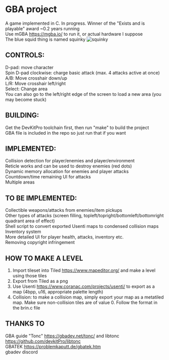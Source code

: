 # GBA project
A game implemented in C. In progress. Winner of the "Exists and is playable" award ~0.2 years running  
Use mGBA https://mgba.io/ to run it, or actual hardware I suppose  
The blue squid thing is named squinky ![squinky](https://github.com/james-lynch-1/gba-project/raw/master/src/squinky.png "Squinky")  

## CONTROLS:
D-pad: move character  
Spin D-pad clockwise: charge basic attack (max. 4 attacks active at once)  
A/B: Move crosshair down/up  
L/R: Move crosshair left/right  
Select: Change area  
You can also go to the left/right edge of the screen to load a new area (you may become stuck)  

## BUILDING:
Get the DevKitPro toolchain first, then run "make" to build the project  
GBA file is included in the repo so just run that if you want  

## IMPLEMENTED:
Collision detection for player/enemies and player/environment  
Reticle works and can be used to destroy enemies (red dots)  
Dynamic memory allocation for enemies and player attacks  
Countdown/time remaining UI for attacks  
Multiple areas  

## TO BE IMPLEMENTED:
Collectible weapons/attacks from enemies/item pickups  
Other types of attacks (screen filling, topleft/topright/bottomleft/bottomright quadrant area of effect)  
Shell script to convert exported Usenti maps to condensed collision maps  
Inventory system  
More detailed UI for player health, attacks, inventory etc.  
Removing copyright infringement  

## HOW TO MAKE A LEVEL
1. Import tileset into Tiled https://www.mapeditor.org/ and make a level using those tiles  
2. Export from Tiled as a png  
3. Use Usenti https://www.coranac.com/projects/usenti/ to export as a map (4bpp, u16, appropriate palette length)  
4. Collision: to make a collision map, simply export your map as a metatiled map. Make sure non-collision tiles are of value 0. Follow the format in the brin.c file

## THANKS TO
GBA guide "Tonc" https://gbadev.net/tonc/ and libtonc https://github.com/devkitPro/libtonc  
GBATEK https://problemkaputt.de/gbatek.htm  
gbadev discord  
